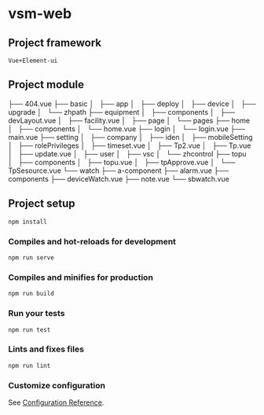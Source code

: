 # vsm-web

## Project framework 
```
Vue+Element-ui
```
## Project module 

├── 404.vue
├── basic
│   ├── app 
│   ├── deploy
│   ├── device
│   ├── upgrade
│   └── zhpath
├── equipment
│   ├── components
│   ├── devLayout.vue
│   ├── facility.vue
│   ├── page
│   └── pages
├── home
│   ├── components
│   └── home.vue
├── login
│   └── login.vue
├── main.vue
├── setting
│   ├── company
│   ├── iden
│   ├── mobileSetting
│   ├── rolePrivileges
│   ├── timeset.vue
│   ├── Tp2.vue
│   ├── Tp.vue
│   ├── update.vue
│   ├── user
│   ├── vsc
│   └── zhcontrol
├── topu
│   ├── components
│   ├── topu.vue
│   ├── tpApprove.vue
│   └── TpSesource.vue
└── watch
    ├── a-component
    ├── alarm.vue
    ├── components
    ├── deviceWatch.vue
    ├── note.vue
    └── sbwatch.vue


## Project setup
```
npm install
```

### Compiles and hot-reloads for development
```
npm run serve
```

### Compiles and minifies for production
```
npm run build
```

### Run your tests
```
npm run test
```

### Lints and fixes files
```
npm run lint
```

### Customize configuration
See [Configuration Reference](https://cli.vuejs.org/config/).
